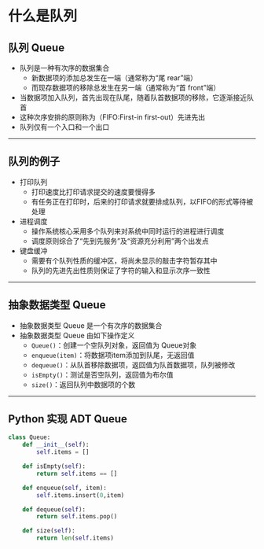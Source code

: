 # 什么是队列

## 队列 Queue

- 队列是一种有次序的数据集合
  - 新数据项的添加总发生在一端（通常称为“尾 rear”端）
  - 而现存数据项的移除总发生在另一端（通常称为“首 front”端）
- 当数据项加入队列，首先出现在队尾，随着队首数据项的移除，它逐渐接近队首
- 这种次序安排的原则称为（FIFO:First-in first-out）先进先出
- 队列仅有一个入口和一个出口

---

## 队列的例子

- 打印队列
  - 打印速度比打印请求提交的速度要慢得多
  - 有任务正在打印时，后来的打印请求就要排成队列，以FIFO的形式等待被处理
- 进程调度
  - 操作系统核心采用多个队列来对系统中同时运行的进程进行调度
  - 调度原则综合了“先到先服务”及“资源充分利用”两个出发点
- 键盘缓冲
  - 需要有个队列性质的缓冲区，将尚未显示的敲击字符暂存其中
  - 队列的先进先出性质则保证了字符的输入和显示次序一致性

---

## 抽象数据类型 Queue

- 抽象数据类型 Queue 是一个有次序的数据集合
- 抽象数据类型 Queue 由如下操作定义
  - `Queue()`：创建一个空队列对象，返回值为 Queue对象
  - `enqueue(item)`：将数据项item添加到队尾，无返回值
  - `dequeue()`：从队首移除数据项，返回值为队首数据项，队列被修改
  - `isEmpty()`：测试是否空队列，返回值为布尔值
  - `size()`：返回队列中数据项的个数

---

## Python 实现 ADT Queue

```python
class Queue:
    def __init__(self):
        self.items = []

    def isEmpty(self):
        return self.items == []

    def enqueue(self, item):
        self.items.insert(0,item)

    def dequeue(self):
        return self.items.pop()

    def size(self):
        return len(self.items)
```
